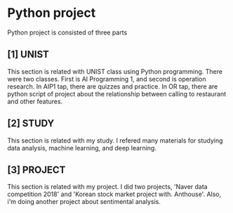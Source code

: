 # Python project
Python project is consisted of three parts
## [1] UNIST
This section is related with UNIST class using Python programming. There were two classes. First is AI Programming 1, and second is operation research. In AIP1 tap, there are quizzes and practice. In OR tap, there are python script of project about the relationship between calling to restaurant and other features. 
## [2] STUDY
This section is related with my study. I refered many materials for studying data analysis, machine learning, and deep learning.
## [3] PROJECT
This section is related with my project. I did two projects, 'Naver data competition 2018' and 'Korean stock market project with. Anthouse'. Also, i'm doing another project about sentimental analysis.
